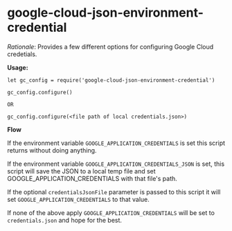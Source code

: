 # google-cloud-json-environment-credential

_Rationale_: Provides a few different options for configuring Google Cloud credetials.

__Usage:__

```
let gc_config = require('google-cloud-json-environment-credential')

gc_config.configure()

OR

gc_config.configure(<file path of local credentials.json>)
```

__Flow__

If the environment variable `GOOGLE_APPLICATION_CREDENTIALS` is set this script returns without doing anything.

If the environment variable `GOOGLE_APPLICATION_CREDENTIALS_JSON` is set, this script will save the JSON to a local temp file and set GOOGLE_APPLICATION_CREDENTIALS with that file's path.

If the optional `credentialsJsonFile` parameter is passed to this script it will set `GOOGLE_APPLICATION_CREDENTIALS` to that value.

If none of the above apply `GOOGLE_APPLICATION_CREDENTIALS` will be set to `credentials.json` and hope for the best.
